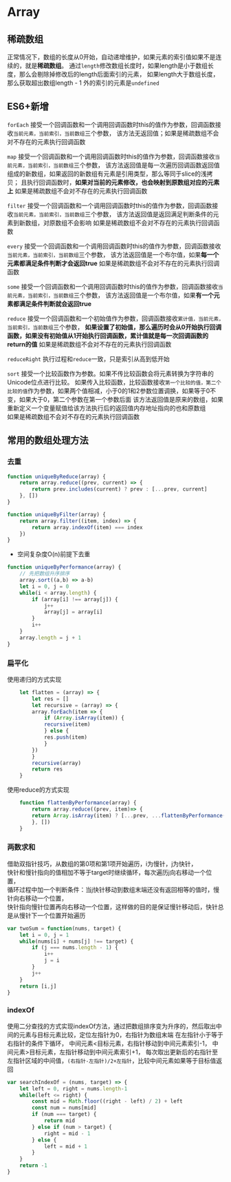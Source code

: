 # Array

## 稀疏数组
正常情况下，数组的长度从0开始，自动递增维护，如果元素的索引值如果不是连续的，就是**稀疏数组**。
通过`length`修改数组长度时，如果length是小于数组长度，那么会剔除掉修改后的length后面索引的元素，
如果length大于数组长度，那么获取超出数组length - 1 外的索引的元素是`undefined`

## ES6+新增
`forEach` 接受一个回调函数和一个调用回调函数时this的值作为参数，回调函数接收`当前元素，当前索引，当前数组`三个参数，
该方法无返回值；如果是稀疏数组不会对不存在的元素执行回调函数

`map` 接受一个回调函数和一个调用回调函数时this的值作为参数，回调函数接收`当前元素，当前索引，当前数组`三个参数，
该方法返回值是每一次遍历回调函数返回值组成的新数组，如果返回的新数组有元素是引用类型，那么等同于slice的浅拷贝；
且执行回调函数时，**如果对当前的元素修改，也会映射到原数组对应的元素上**
如果是稀疏数组不会对不存在的元素执行回调函数

`filter` 接受一个回调函数和一个调用回调函数时this的值作为参数，回调函数接收`当前元素，当前索引，当前数组`三个参数，
该方法返回值是返回满足判断条件的元素到新数组，对原数组不会影响
如果是稀疏数组不会对不存在的元素执行回调函数

`every` 接受一个回调函数和一个调用回调函数时this的值作为参数，回调函数接收`当前元素，当前索引，当前数组`三个参数，
该方法返回值是一个布尔值，如果**每一个元素都满足条件判断才会返回true**
如果是稀疏数组不会对不存在的元素执行回调函数

`some`  接受一个回调函数和一个调用回调函数时this的值作为参数，回调函数接收`当前元素，当前索引，当前数组`三个参数，
该方法返回值是一个布尔值，如果**有一个元素都满足条件判断就会返回true**

`reduce` 接受一个回调函数和一个初始值作为参数，回调函数接收`累计值，当前元素，当前索引，当前数组`三个参数，
**如果设置了初始值，那么遍历时会从0开始执行回调函数，如果没有初始值从1开始执行回调函数，累计值就是每一次回调函数的return的值**
如果是稀疏数组不会对不存在的元素执行回调函数

`reduceRight` 执行过程和`reduce`一致，只是索引从高到低开始

`sort` 接受一个比较函数作为参数。如果不传比较函数会将元素转换为字符串的Unicode位点进行比较。
如果传入比较函数，比较函数接收`第一个比较的值，第二个比较的值`作为参数，如果两个值相减，小于0的1和2参数位置调换，如果等于0不变，如果大于0，第二个参数在第一个参数后面
该方法返回值是原来的数组，如果重新定义一个变量赋值给该方法执行后的返回值内存地址指向的也和原数组<br/>
如果是稀疏数组不会对不存在的元素执行回调函数

## 常用的数组处理方法
### 去重
```javascript
function uniqueByReduce(array) {
    return array.reduce((prev, current) => {
        return prev.includes(current) ? prev : [...prev, current]
    }, [])
}

function uniqueByFilter(array) {
    return array.filter((item, index) => {
        return array.indexOf(item) === index
    })
}
```
- 空间复杂度O(n)前提下去重
```javascript
function uniqueByPerformance(array) {
    // 先把数组升序排序
    array.sort((a,b) => a-b)
    let i = 0, j = 0
    while(i < array.length) {
        if (array[i] !== array[j]) {
            j++
            array[j] = array[i]
        }
        i++
    }
    array.length = j + 1
}
```

### 扁平化
使用递归的方式实现
```javascript
    let flatten = (array) => {
        let res = []
        let recursive = (array) => {
        array.forEach(item => {
            if (Array.isArray(item)) {
            recursive(item)
            } else {
            res.push(item)
            }
        })
        }
        recursive(array)
        return res
    }
```
使用reduce的方式实现
```javascript
    function flattenByPerformance(array) {
        return array.reduce((prev, item)=> {
        return Array.isArray(item) ? [...prev, ...flattenByPerformance(item)] : [...prev, item]
        }, [])
    }
```

### 两数求和
借助双指针技巧，从数组的第0项和第1项开始遍历，i为慢针，j为快针，<br/>
快针和慢针指向的值相加不等于target时继续循环，每次遍历j向右移动一个位置，<br>
循环过程中加一个判断条件：当j快针移动到数组末端还没有返回相等的值时，慢针向右移动一个位置，<br>
快针指向慢针位置再向右移动一个位置，这样做的目的是保证慢针移动后，快针总是从慢针下一个位置开始遍历
```javascript
var twoSum = function(nums, target) {
    let i = 0, j = 1
    while(nums[i] + nums[j] !== target) {
        if (j === nums.length - 1) {
            i++
            j = i
        }
        j++
    }
    return [i,j]
}
```
### indexOf
使用二分查找的方式实现indexOf方法，通过把数组排序变为升序的，然后取出中间的元素与目标元素比较，定位左指针为0，右指针为数组末端
在左指针小于等于右指针的条件下循环，
    中间元素<目标元素，右指针移动到中间元素索引-1，
    中间元素>目标元素，左指针移动到中间元素索引+1，
    每次取出更新后的右指针至左指针区域的中间值，`(右指针-左指针)/2+左指针`，比较中间元素如果等于目标值返回
```javascript
var searchIndexOf = (nums, target) => {
    let left = 0, right = nums.length-1
    while(left <= right) {
        const mid = Math.floor((right - left) / 2) + left
        const num = nums[mid]
        if (num === target) {
            return mid
        } else if (num > target) {
            right = mid - 1
        } else {
            left = mid + 1
        }
    }
    return -1
}
```

